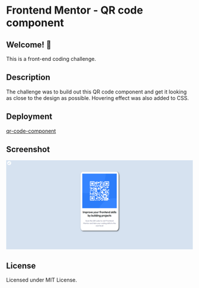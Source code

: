# Frontend Mentor - QR code component


## Welcome! 👋

This is a front-end coding challenge.

## Description

The challenge was to build out this QR code component and get it looking as close to the design as possible. Hovering effect was also added to CSS.


## Deployment

[qr-code-component](https://amiekisiak.github.io/qr-code-component/)


## Screenshot
![qr-code-component](./images/sh.png)

## License
Licensed under MIT License.


